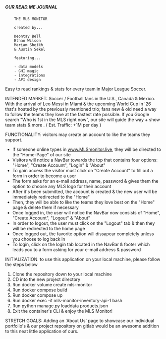 #####  OUR READ.ME JOURNAL  #####

        THE MLS MONITOR

        created by...

        Deontay Bell
        Ethan Wilson
        Mariam Sheikh
        & Austin Sekel

        featuring...

        - data models
        - GHI magic
        - integrations
        - API design


Easy to read rankings & stats for every team in Major League Soccer.


INTENDED MARKET: Soccer / Football fans in the U.S., Canada & Mexico. With the arrival of Leo Messi in Miami & the upcoming World Cup in '26 that's hosted by the previously mentioned trio; fans new & old need a way to follow the teams they love at the fastest rate possible. If you Google search "Who is 1st in the MLS right now", our site will guide the way + show team stats & more . ( Est. Traffic: +1M per day )


FUNCTIONALITY: visitors may create an account to like the teams they support.

- If someone online types in www.MLSmonitor.live, they will be directed to the "Home-Page" of our site
- Visitors will notice a NavBar towards the top that contains four options: "Home", "Create Account", "Login" & "About"
- To gain access the visitor must click on "Create Account" to fill out a form in order to become a user
- The form asks for an e-mail address, name, password & gives them the option to choose any MLS logo for their account
- After it's been submitted, the account is created & the new user will be immediately redirected to the "Home"
- Then, they will be able to like the teams they love best on the "Home" page & delete them if necessary
- Once logged in, the user will notice the NavBar now consists of "Home", "Create Account", "Logout" & "About"
- In order to logout, the user must click on the "Logout" tab & then they will be redirected to the home page
- Once logged out, the favorite option will dissapear completely unless you choose to log back in
- To login, click on the login tab located in the NavBar & footer which leads you to a form asking for your e-mail address & password


INITIALIZATION: to use this application on your local machine, please follow the steps below

1. Clone the repository down to your local machine
2. CD into the new project directory
3. Run docker volume create mls-monitor
4. Run docker compose build
5. Run docker compose up
6. Run docker exec -it mls-monitor-inventory-api-1 bash
7. Run python manage.py loaddata products.json
8. Exit the container's CLI & enjoy the MLS Monitor!


STRETCH GOALS: Adding an 'About Us' page to showcase our individual portfolio's & our project repository on gitlab would be an awesome addition to this neat little application of ours.
